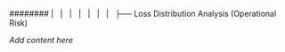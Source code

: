 ######## |   |   |   |   |   |   |   ├── Loss Distribution Analysis (Operational Risk)

*Add content here*
